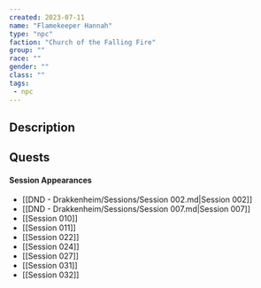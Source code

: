 ```yaml
---
created: 2023-07-11
name: "Flamekeeper Hannah"
type: "npc"
faction: "Church of the Falling Fire"
group: ""
race: ""
gender: ""
class: ""
tags:
 - npc
---
```

## Description


## Quests
<!-- QueryToSerialize: TASK FROM "DND - Drakkenheim/Quests" WHERE !completed AND contains(outlinks, [[Flamekeeper Hannah]]) -->

#### Session Appearances
<!-- QueryToSerialize: LIST FROM [[Flamekeeper Hannah]] WHERE file.folder = "DND - Drakkenheim/Sessions" -->
<!-- SerializedQuery: LIST FROM [[Flamekeeper Hannah]] WHERE file.folder = "DND - Drakkenheim/Sessions" -->
- [[DND - Drakkenheim/Sessions/Session 002.md|Session 002]]
- [[DND - Drakkenheim/Sessions/Session 007.md|Session 007]]
- [[Session 010]]
- [[Session 011]]
- [[Session 022]]
- [[Session 024]]
- [[Session 027]]
- [[Session 031]]
- [[Session 032]]
<!-- SerializedQuery END -->



